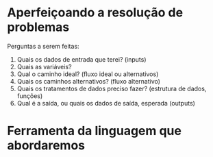 # Aperfeiçoando a resolução de problemas

Perguntas a serem feitas:

1. Quais os dados de entrada que terei? (inputs)
2. Quais as variáveis?
3. Qual o caminho ideal? (fluxo ideal ou alternativos)
4. Quais os caminhos alternativos? (fluxo alternativo)
5. Quais os tratamentos de dados preciso fazer? (estrutura de dados, funções)
6. Qual é a saída, ou quais os dados de saída, esperada (outputs)

# Ferramenta da linguagem que abordaremos

